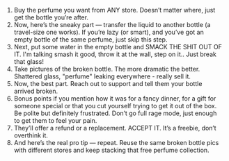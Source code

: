 1. Buy the perfume you want from ANY store. Doesn’t matter where, just get the bottle you’re after.
2. Now, here’s the sneaky part — transfer the liquid to another bottle (a travel-size one works). If you’re lazy (or smart), and you’ve got an empty bottle of the same perfume, just skip this step.
3. Next, put some water in the empty bottle and SMACK THE SHIT OUT OF IT. I'm talking smash it good, throw it at the wall, step on it.. Just break that glass!
4. Take pictures of the broken bottle. The more dramatic the better. Shattered glass, "perfume" leaking everywhere - really sell it.
5. Now, the best part. Reach out to support and tell them your bottle arrived broken.
6. Bonus points if you mention how it was for a fancy dinner, for a gift for someone special or that you cut yourself trying to get it out of the box. Be polite but definitely frustrated. Don’t go full rage mode, just enough to get them to feel your pain.
7. They’ll offer a refund or a replacement. ACCEPT IT. It’s a freebie, don’t overthink it.
8. And here’s the real pro tip — repeat. Reuse the same broken bottle pics with different stores and keep stacking that free perfume collection.
